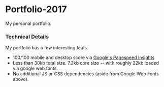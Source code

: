 # Portfolio-2017
My personal portfolio.

### Technical Details

My portfolio has a few interesting feats.

- 100/100 mobile and desktop score via [Google's Pagespeed Insights](https://developers.google.com/speed/pagespeed/insights/?url=https%3A%2F%2Fmeow.coffee&tab=mobile)
- Less than 30kb total size. 7.2kb core size -- with roughly 22kb loaded via google web fonts.
- No additional JS or CSS dependencies (aside from Google Web Fonts above).

